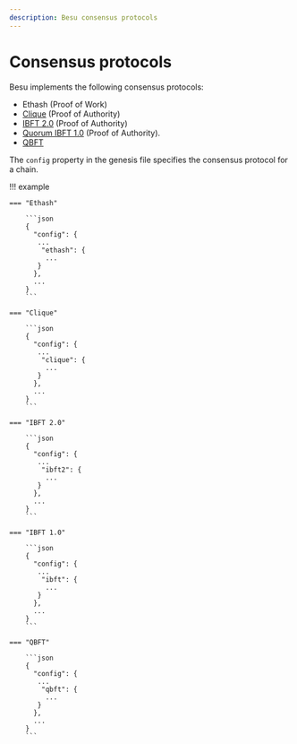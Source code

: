 ```yaml
---
description: Besu consensus protocols
---
```


# Consensus protocols

Besu implements the following consensus protocols:

* Ethash (Proof of Work)
* [Clique](../../HowTo/Configure/Consensus-Protocols/Clique.md) (Proof of Authority)
* [IBFT 2.0](../../HowTo/Configure/Consensus-Protocols/IBFT.md) (Proof of Authority)
* [Quorum IBFT 1.0](../../HowTo/Configure/Consensus-Protocols/QuorumIBFT.md) (Proof of Authority).
* [QBFT](../../HowTo/Configure/Consensus-Protocols/QBFT.md)

The `config` property in the genesis file specifies the consensus protocol for a chain.

!!! example

    === "Ethash"

        ```json
        {
          "config": {
           ...
            "ethash": {
             ...
           }
          },
          ...
        }
        ```

    === "Clique"

        ```json
        {
          "config": {
           ...
            "clique": {
             ...
           }
          },
          ...
        }
        ```

    === "IBFT 2.0"

        ```json
        {
          "config": {
           ...
            "ibft2": {
             ...
           }
          },
          ...
        }
        ```

    === "IBFT 1.0"

        ```json
        {
          "config": {
           ...
            "ibft": {
             ...
           }
          },
          ...
        }
        ```

    === "QBFT"

        ```json
        {
          "config": {
           ...
            "qbft": {
             ...
           }
          },
          ...
        }
        ```
